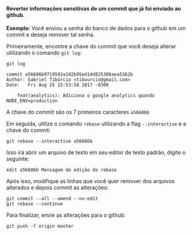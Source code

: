 #### Reverter informações sensitivas de um commit que já foi enviado ao github.

**Exemplo:** Você enviou a senha do banco de dados para o github em um commit e deseja remover tal senha.

Primeiramente, encontre a chave do commit que você deseja alterar utilizando o comando `git log`:

```
git log

commit a56686b9719592a102b95ed14d825306aea5362b
Author: Gabriel Tibúrcio <tibuurcio@gmail.com>
Date:   Fri Aug 25 15:53:58 2017 -0300

    feat(analytics): Adiciona o google analytics quando NODE_ENV=production
```

A chave do commit são os 7 primeiros caracteres `a56686b`

Em seguida, utilize o comando `rebase` utilizando a flag `--interactive` e a chave do commit:

```
git rebase --interactive a56686b
```

Isso irá abrir um arquivo de texto em seu editor de texto padrão, digite o seguinte:

```
edit a56686b Mensagem de edição do rebase
```

Após isso, modifique as linhas que você quer remover dos arquivos alterados e depois commit as alterações:

```
git commit --all --amend --no-edit
git rebase --continue
```

Para finalizar, envie as alterações para o github:

```
git push -f origin master
```
